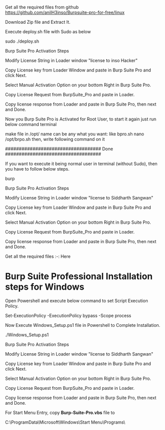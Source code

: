 Get all the required files from github https://github.com/anilH3inso/Burpsuite-pro-for-free/linux

Download Zip file and Extract It.

Execute deploy.sh file with Sudo as below

sudo ./deploy.sh

Burp Suite Pro Activation Steps 

Modify License String in Loader window "license to inso Hacker"

Copy License key from Loader Window and paste in Burp Suite Pro and click Next.

Select Manual Activation Option on your bottom Right in Burp Suite Pro.

Copy License Request from BurpSuite_Pro and paste in Loader.

Copy license response from Loader and paste in Burp Suite Pro, then next and Done.

Now you Burp Suite Pro is Activated for Root User, to start it again just run below command terminal

make file in /opt/ name can be any what you want: like bpro.sh
nano /opt/brpo.sh
then, write following command on it

################################### Done ###################################

If you want to execute it being normal user in terminal (without Sudo), then you have to follow below steps.

burp

Burp Suite Pro Activation Steps 

Modify License String in Loader window "license to Siddharth Sangwan"

Copy License key from Loader Window and paste in Burp Suite Pro and click Next.

Select Manual Activation Option on your bottom Right in Burp Suite Pro.

Copy License Request from BurpSuite_Pro and paste in Loader.

Copy license response from Loader and paste in Burp Suite Pro, then next and Done.



Get all the required files	:-: Here

# Burp Suite Professional Installation steps for Windows

Open Powershell and execute below command to set Script Execution Policy.

Set-ExecutionPolicy -ExecutionPolicy bypass -Scope process

Now Execute Windows_Setup.ps1 file in Powershell to Complete Installation.

./Windows_Setup.ps1

Burp Suite Pro Activation Steps 

Modify License String in Loader window "license to Siddharth Sangwan"

Copy License key from Loader Window and paste in Burp Suite Pro and click Next.

Select Manual Activation Option on your bottom Right in Burp Suite Pro.

Copy License Request from BurpSuite_Pro and paste in Loader.

Copy license response from Loader and paste in Burp Suite Pro, then next and Done.

For Start Menu Entry, copy **Burp-Suite-Pro.vbs** file to 

C:\ProgramData\Microsoft\Windows\Start Menu\Programs\
